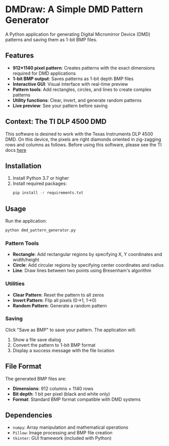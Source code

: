 # DMDraw: A Simple DMD Pattern Generator

A Python application for generating Digital Micromirror Device (DMD) patterns and saving them as 1-bit BMP files.

## Features

- **912×1140 pixel pattern**: Creates patterns with the exact dimensions required for DMD applications
- **1-bit BMP output**: Saves patterns as 1-bit depth BMP files
- **Interactive GUI**: Visual interface with real-time preview
- **Pattern tools**: Add rectangles, circles, and lines to create complex patterns
- **Utility functions**: Clear, invert, and generate random patterns
- **Live preview**: See your pattern before saving

## Context: The TI DLP 4500 DMD
This software is desined to work with the Texas Instruments DLP 4500 DMD. On this device, the pixels are right diamonds oriented in zig-zagging rows and columns as follows. Before using this software, please see the TI docs [here](https://www.ti.com/lit/ds/symlink/dlp4500.pdf?ts=1755526644323&ref_url=https%253A%252F%252Fwww.ti.com%252Fproduct%252FDLP4500)

## Installation

1. Install Python 3.7 or higher
2. Install required packages:
   ```bash
   pip install -r requirements.txt
   ```

## Usage

Run the application:
```bash
python dmd_pattern_generator.py
```

### Pattern Tools

- **Rectangle**: Add rectangular regions by specifying X, Y coordinates and width/height
- **Circle**: Add circular regions by specifying center coordinates and radius
- **Line**: Draw lines between two points using Bresenham's algorithm

### Utilities

- **Clear Pattern**: Reset the pattern to all zeros
- **Invert Pattern**: Flip all pixels (0→1, 1→0)
- **Random Pattern**: Generate a random pattern

### Saving

Click "Save as BMP" to save your pattern. The application will:
1. Show a file save dialog
2. Convert the pattern to 1-bit BMP format
3. Display a success message with the file location

## File Format

The generated BMP files are:
- **Dimensions**: 912 columns × 1140 rows
- **Bit depth**: 1 bit per pixel (black and white only)
- **Format**: Standard BMP format compatible with DMD systems

## Dependencies

- `numpy`: Array manipulation and mathematical operations
- `Pillow`: Image processing and BMP file creation
- `tkinter`: GUI framework (included with Python)
